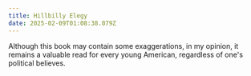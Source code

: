 ```yaml
---
title: Hillbilly Elegy
date: 2025-02-09T01:08:38.079Z
---
```


Although this book may contain some exaggerations, in my opinion, it remains a valuable read for every young American, regardless of one's political believes. 